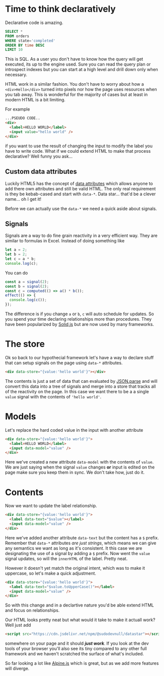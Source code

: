 # Time to think declaratively

Declarative code is amazing.

```sql
SELECT *
FROM orders
WHERE state='completed'
ORDER BY time DESC
LIMIT 10
```

This is SQL. As a user you don't have to know how the query will get executed, its up to the engine used. Sure you can read the query plan or introspect indexes but you can start at a high level and drill down only when necessary.

HTML work in a similar fashion. You don't have to worry about how a `<div>Hello</div>` turned into pixels nor how the page uses resources when you tab away. This is wonderful for the majority of cases but at least in modern HTML is a bit limiting.

For example

```html
...PSEUDO CODE..
<div>
  <label>HELLO WORLD</label>
  <input value="hello world" />
</div>
```

if you want to use the result of changing the input to modify the label you have to write code. What if we could extend HTML to make that process declarative? Well funny you ask...

## Custom data attributes

Luckily HTML5 has the concept of [data attributes](https://developer.mozilla.org/en-US/docs/Learn/HTML/Howto/Use_data_attributes) which allows anyone to add there own attributes and still be valid HTML. The only real requirement is they be kebab-cased and start with `data-*`. Data star... that'd be a clever name... oh I get it!

Before we can actually use the `data-*` we need a quick aside about signals.

## Signals

Signals are a way to do fine grain reactivity in a very efficient way. They are similar to formulas in Excel. Instead of doing something like

```js
let a = 2;
let b = 2;
let c = a * b;
console.log(c);
```

You can do

```js
const a = signal(2);
const b = signal(2);
const c = computed(() => a() * b());
effect(() => {
  console.log(c());
});
```

The difference is if you change `a` or `b`, `c` will auto schedule for updates. So you spend your time declaring relationships more than procedures. They have been popularized by [Solid,js](https://www.solidjs.com/) but are now used by many frameworks.

# The store

Ok so back to our hypothecial framework let's have a way to declare stuff that can setup signals on the page using `data-*` attributes.

```html
<div data-store="{value:'hello world'}"></div>
```

The contents is just a set of data that can evaluated by [JSON.parse](https://developer.mozilla.org/en-US/docs/Web/JavaScript/Reference/Global_Objects/JSON/parse) and will convert this data into a tree of signals and merge into a store that tracks all of the reactivity on the page. In this case we want there to be a a single `value` signal with the contents of `'hello world'`.

# Models

Let's replace the hard coded value in the input with another attribute

```html
<div data-store="{value:'hello world'}">
  <label>HELLO WORLD</label>
  <input data-model="value" />
</div>
```

Here we've created a new attribute `data-model` with the contents of `value`. We are just saying when the signal `value` changes **or** input is edited on the page make sure you keep them in sync. We don't take how, just do it.

# Contents

Now we want to update the label relationship.

```html
<div data-store="{value:'hello world'}">
  <label data-text="$value"></label>
  <input data-model="value" />
</div>
```

Here we've added another attribute `data-text` but the content has a `$` prefix. Remember that `data-*` attributes _are just strings_, which means we can give any semantics we want as long as it's consistent. It this case we are designating the use of a signal by adding a `$` prefix. Now went the `value` signal updates, so will the `innerHTML` of the label. Pretty neat.

However it doesn't yet match the original intent, which was to make it uppercase, so let's make a quick adjustment.

```html
<div data-store="{value:'hello world'}">
  <label data-text="$value.toUpperCase()"></label>
  <input data-model="value" />
</div>
```

So with this change and in a declartive nature you'd be able extend HTML and focus on relationships.

Our HTML looks pretty neat but what would it take to make it actuall work? Well just add

```html
<script src="https://cdn.jsdelivr.net/npm/@sudodevnull/datastar"></script>
```

somewhere on your page and it should **_just work_**. If you look at the dev tools of your browser you'll also see its tiny compared to any other full framework and we haven't scratched the surface of what's included.

So far looking a lot like [Alpine.js](https://alpinejs.dev/) which is great, but as we add more features will diverge.
